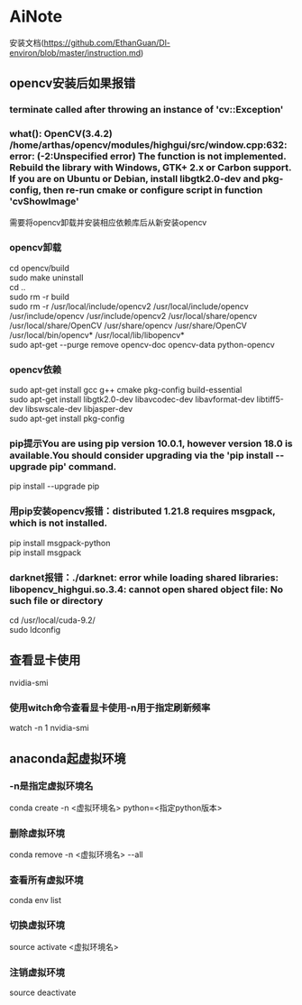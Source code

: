 # AiNote

安装文档(https://github.com/EthanGuan/Dl-environ/blob/master/instruction.md)

## opencv安装后如果报错
### terminate called after throwing an instance of 'cv::Exception'<br>
###   what():  OpenCV(3.4.2) /home/arthas/opencv/modules/highgui/src/window.cpp:632: error: (-2:Unspecified error) The function is not implemented. Rebuild the library with Windows, GTK+ 2.x or Carbon support. If you are on Ubuntu or Debian, install libgtk2.0-dev and pkg-config, then re-run cmake or configure script in function 'cvShowImage'<br>
需要将opencv卸载并安装相应依赖库后从新安装opencv

### opencv卸载
cd opencv/build<br>
sudo make uninstall <br>
cd ..<br>
sudo rm -r build<br>
sudo rm -r /usr/local/include/opencv2 /usr/local/include/opencv /usr/include/opencv /usr/include/opencv2 /usr/local/share/opencv /usr/local/share/OpenCV /usr/share/opencv /usr/share/OpenCV /usr/local/bin/opencv* /usr/local/lib/libopencv*<br>
sudo apt-get --purge remove opencv-doc opencv-data python-opencv<br>

### opencv依赖
sudo apt-get install gcc g++ cmake pkg-config build-essential<br>
sudo apt-get install libgtk2.0-dev libavcodec-dev libavformat-dev libtiff5-dev libswscale-dev libjasper-dev<br>
sudo apt-get install pkg-config<br>

### pip提示You are using pip version 10.0.1, however version 18.0 is available.You should consider upgrading via the 'pip install --upgrade pip' command.<br>
pip install --upgrade pip<br>

### 用pip安装opencv报错：distributed 1.21.8 requires msgpack, which is not installed.<br>
pip install msgpack-python<br>
pip install msgpack<br> 

### darknet报错：./darknet: error while loading shared libraries: libopencv_highgui.so.3.4: cannot open shared object file: No such file or directory
cd /usr/local/cuda-9.2/<br>
sudo ldconfig<br>

## 查看显卡使用
nvidia-smi<br>
### 使用witch命令查看显卡使用-n用于指定刷新频率
watch -n 1 nvidia-smi<br>


## anaconda起虚拟环境 
### -n是指定虚拟环境名
conda create -n <虚拟环境名> python=<指定python版本><br>
### 删除虚拟环境
conda remove -n <虚拟环境名> --all<br>
### 查看所有虚拟环境
conda env list<br>
### 切换虚拟环境
source activate <虚拟环境名><br>
### 注销虚拟环境
source deactivate<br>
